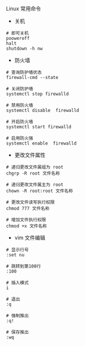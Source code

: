 Linux 常用命令
+ 关机
```shell
# 即可关机
pooweroff 
halt
shutdown -h nw
```

+ 防火墙
```shell
# 查询防护墙状态
firewall-cmd --state

# 关闭防护墙
systemctl stop firewalld

# 禁用防火墙
systemctl disable  firewalld

# 开启防火墙
systemctl start firewalld

# 启用防火强
systemctl enable  firewalld
```

+ 更改文件属性
```shell
# 递归更改文件属组为 root
chgrp -R root 文件名称

# 递归更改文件属主为 root
chown -R root:root 文件名称

# 更改文件读写执行权限
chmod 777 文件名称

# 增加文件执行权限
chmod +x 文件名称
```

+ vim 文件编辑
```shell
# 显示行号
:set nu 

# 跳转到第100行
:100

# 插入模式
i 

# 退出
:q

# 强制推出
:q!

# 保存推出 
:wq

```




























